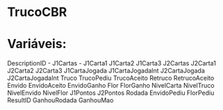 # TrucoCBR

# Variáveis:

DescriptionID -
J1Cartas -
J1Carta1
J1Carta2
J1Carta3
J2Cartas
J2Carta1
J2Carta2
J2Carta3
J1CartaJogada
J1CartaJogadaInt
J2CartaJogada
J2CartaJogadaInt
Truco
TrucoPediu
TrucoAceito
Retruco
RetrucoAceito
Envido
EnvidoAceito
EnvidoGanho
Flor
FlorGanho
NivelCarta
NivelTruco
NivelEnvido
NivelFlor
J1Pontos
J2Pontos
Rodada
EnvidoPediu
FlorPediu
ResultID
GanhouRodada
GanhouMao
